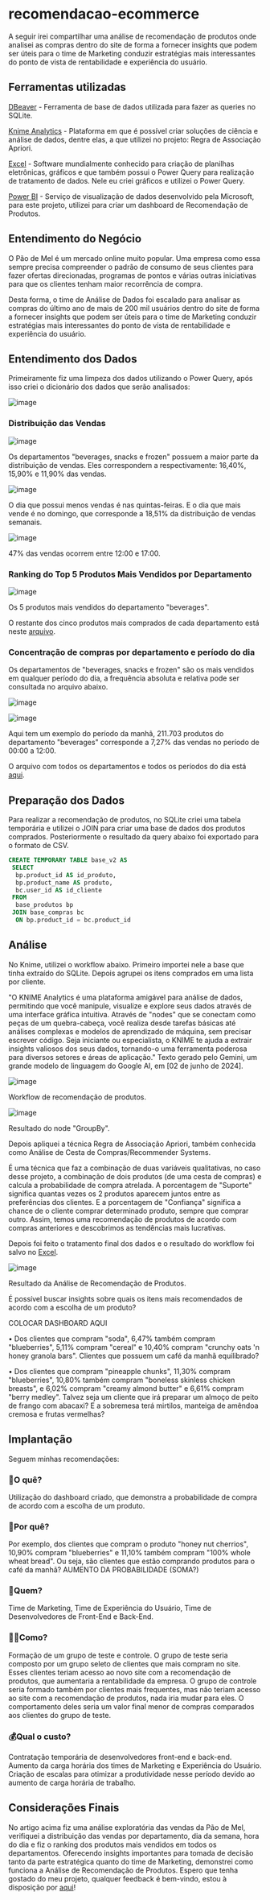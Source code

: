 # recomendacao-ecommerce
A seguir irei compartilhar uma análise de recomendação de produtos onde analisei as compras dentro do site de forma a fornecer insights que podem ser úteis para o time de Marketing conduzir estratégias mais interessantes do ponto de vista de rentabilidade e experiência do usuário.

## Ferramentas utilizadas
[DBeaver](https://dbeaver.io/download/) - Ferramenta de base de dados utilizada para fazer as queries no SQLite.

[Knime Analytics](https://www.knime.com/) - Plataforma em que é possível criar soluções de ciência e análise de dados, dentre elas, a que utilizei no projeto: Regra de Associação Apriori.

[Excel](https://www.microsoft.com/pt-br/microsoft-365/excel) - Software mundialmente conhecido para criação de planilhas eletrônicas, gráficos e que também possui o Power Query para realização de tratamento de dados. Nele eu criei gráficos e utilizei o Power Query.

[Power BI](https://www.microsoft.com/pt-br/power-platform/products/power-bi) - Serviço de visualização de dados desenvolvido pela Microsoft, para este projeto, utilizei para criar um dashboard de Recomendação de Produtos.


## Entendimento do Negócio
O Pão de Mel é um mercado online muito popular. Uma empresa como essa sempre precisa compreender o padrão de consumo de seus clientes para fazer ofertas direcionadas, programas de pontos e várias outras iniciativas para que os clientes tenham maior recorrência de compra.

Desta forma, o time de Análise de Dados foi escalado para analisar as compras do último ano de mais de 200 mil usuários dentro do site de forma a fornecer insights que podem ser úteis para o time de Marketing conduzir estratégias mais interessantes do ponto de vista de rentabilidade e experiência do usuário.

## Entendimento dos Dados
Primeiramente fiz uma limpeza dos dados utilizando o Power Query, após isso criei o dicionário dos dados que serão analisados:

![image](https://github.com/thainams/recomendacao-ecommerce/assets/97771347/526fc240-f209-426d-90ca-10ef166d4621)

### Distribuição das Vendas
![image](https://github.com/thainams/recomendacao-ecommerce/assets/97771347/c2623760-0d02-4ad1-b56e-3fec5429217e)

Os departamentos "beverages, snacks e frozen" possuem a maior parte da distribuição de vendas. Eles correspondem a respectivamente: 16,40%, 15,90% e 11,90% das vendas.

![image](https://github.com/thainams/recomendacao-ecommerce/assets/97771347/66d550f2-d352-475c-bb26-bd4fe1e4aff1)

O dia que possui menos vendas é nas quintas-feiras. E o dia que mais vende é no domingo, que corresponde a 18,51% da distribuição de vendas semanais.

![image](https://github.com/thainams/recomendacao-ecommerce/assets/97771347/a1fd3887-964c-4dc3-86a9-0d62c632a9ff)

47% das vendas ocorrem entre 12:00 e 17:00.

### Ranking do Top 5 Produtos Mais Vendidos por Departamento

![image](https://github.com/thainams/recomendacao-ecommerce/assets/97771347/cc3d7d9a-7083-4247-8f8e-78242630091f)

Os 5 produtos mais vendidos do departamento "beverages".

O restante dos cinco produtos mais comprados de cada departamento está neste [arquivo](https://drive.google.com/file/d/1jwn5K2oJkcLmxRsfUfO_ZpjDAB-bgQcZ/view).

### Concentração de compras por departamento e período do dia
Os departamentos de "beverages, snacks e frozen" são os mais vendidos em qualquer período do dia, a frequência absoluta e relativa pode ser consultada no arquivo abaixo.

![image](https://github.com/thainams/recomendacao-ecommerce/assets/97771347/90212898-9f43-4d6f-9fcf-637e79c65d7a)

![image](https://github.com/thainams/recomendacao-ecommerce/assets/97771347/1d8eb1b3-6eb8-4604-87e8-71800000b5f0)

Aqui tem um exemplo do período da manhã, 211.703 produtos do departamento "beverages" corresponde a 7,27% das vendas no período de 00:00 a 12:00.

O arquivo com todos os departamentos e todos os períodos do dia está [aqui](https://docs.google.com/spreadsheets/d/12Y6wrikDWXmrxHoB70yUl5SkYytPPGyv/edit#gid=782698183).

## Preparação dos Dados
Para realizar a recomendação de produtos, no SQLite criei uma tabela temporária e utilizei o JOIN para criar uma base de dados dos produtos comprados. Posteriormente o resultado da query abaixo foi exportado para o formato de CSV.

```SQL
CREATE TEMPORARY TABLE base_v2 AS 
 SELECT
  bp.product_id AS id_produto,
  bp.product_name AS produto,
  bc.user_id AS id_cliente
 FROM 
  base_produtos bp
 JOIN base_compras bc 
  ON bp.product_id = bc.product_id
```

## Análise
No Knime, utilizei o workflow abaixo. Primeiro importei nele a base que tinha extraído do SQLite. Depois agrupei os itens comprados em uma lista por cliente.

"O KNIME Analytics é uma plataforma amigável para análise de dados, permitindo que você manipule, visualize e explore seus dados através de uma interface gráfica intuitiva. Através de "nodes" que se conectam como peças de um quebra-cabeça, você realiza desde tarefas básicas até análises complexas e modelos de aprendizado de máquina, sem precisar escrever código. Seja iniciante ou especialista, o KNIME te ajuda a extrair insights valiosos dos seus dados, tornando-o uma ferramenta poderosa para diversos setores e áreas de aplicação." Texto gerado pelo Gemini, um grande modelo de linguagem do Google AI, em [02 de junho de 2024].

![image](https://github.com/thainams/recomendacao-ecommerce/assets/97771347/0722f605-a3a9-4cd8-9ade-ae6f3eb9c6de)

Workflow de recomendação de produtos.

![image](https://github.com/thainams/recomendacao-ecommerce/assets/97771347/4c1a2516-b7a4-4a54-896f-c983964d97d3)

Resultado do node "GroupBy".

Depois apliquei a técnica Regra de Associação Apriori, também conhecida como Análise de Cesta de Compras/Recommender Systems. 

É uma técnica que faz a combinação de duas variáveis qualitativas, no caso desse projeto, a combinação de dois produtos (de uma cesta de compras) e calcula a probabilidade de compra atrelada. A porcentagem de "Suporte" significa quantas vezes os 2 produtos aparecem juntos entre as preferências dos clientes. E a porcentagem de "Confiança" significa a chance de o cliente comprar determinado produto, sempre que comprar outro. Assim, temos uma recomendação de produtos de acordo com compras anteriores e descobrimos as tendências mais lucrativas.

Depois foi feito o tratamento final dos dados e o resultado do workflow foi salvo no [Excel](https://docs.google.com/spreadsheets/d/1boZkF4Rlvn1ATEar-FhoRFxAr3TBxeUK/edit#gid=1236487913).

![image](https://github.com/thainams/recomendacao-ecommerce/assets/97771347/af811958-6be1-4784-8f5d-decf238970c3)

Resultado da Análise de Recomendação de Produtos.

É possível buscar insights sobre quais os itens mais recomendados de acordo com a escolha de um produto?

COLOCAR DASHBOARD AQUI

• Dos clientes que compram "soda", 6,47% também compram "blueberries", 5,11% compram "cereal" e 10,40% compram "crunchy oats 'n honey granola bars".
Clientes que possuem um café da manhã equilibrado?

• Dos clientes que compram "pineapple chunks", 11,30% compram "blueberries", 10,80% também compram "boneless skinless chicken breasts", e 6,02% compram "creamy almond butter" e 6,61% compram "berry medley".
Talvez seja um cliente que irá preparar um almoço de peito de frango com abacaxi? E a sobremesa terá mirtilos, manteiga de amêndoa cremosa e frutas vermelhas?

## Implantação

Seguem minhas recomendações:

### 👀O quê?
Utilização do dashboard criado, que demonstra a probabilidade de compra de acordo com a escolha de um produto.

### 🤔Por quê?
Por exemplo, dos clientes que compram o produto "honey nut cherrios", 10,90% compram "blueberries" e 11,10% também compram "100% whole wheat bread". Ou seja, são clientes que estão comprando produtos para o café da manhã? AUMENTO DA PROBABILIDADE (SOMA?)

### 🤨Quem?
Time de Marketing, Time de Experiência do Usuário, Time de Desenvolvedores de Front-End e Back-End.

### ✍🏾Como?
Formação de um grupo de teste e controle. O grupo de teste seria composto por um grupo seleto de clientes que mais compram no site. Esses clientes teriam acesso ao novo site com a recomendação de produtos, que aumentaria a rentabilidade da empresa. O grupo de controle seria formado também por clientes mais frequentes, mas não teriam acesso ao site com a recomendação de produtos, nada iria mudar para eles. O comportamento deles seria um valor final menor de compras comparados aos clientes do grupo de teste.

### 💰Qual o custo?
Contratação temporária de desenvolvedores front-end e back-end. Aumento da carga horária dos times de Marketing e Experiência do Usuário. Criação de escalas para otimizar a produtividade nesse período devido ao aumento de carga horária de trabalho.

## Considerações Finais
No artigo acima fiz uma análise exploratória das vendas da Pão de Mel, verifiquei a distribuição das vendas por departamento, dia da semana, hora do dia e fiz o ranking dos produtos mais vendidos em todos os departamentos. Oferecendo insights importantes para tomada de decisão tanto da parte estratégica quanto do time de Marketing, demonstrei como funciona a Análise de Recomendação de Produtos.
Espero que tenha gostado do meu projeto, qualquer feedback é bem-vindo, estou à disposição por [aqui](https://www.linkedin.com/in/thainaoliveirams/)!
